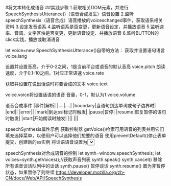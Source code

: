 #将文本转化成语音
##实践步骤
1.获取相关DOM元素，并进行 SpeechSynthesisUtterance()（语音合成发生）语音设置
2.监听speechSynthesis（语音合成）语音播放的voiceschanged事件，获取语系相关资料
3.设定发音语系
4.监听语系是否变更，更新语音设定，并播放语音
5.监听速率、音调、文字区块是否变更，更新语音设定、并播放语音
6.监听BUTTON的click实践，播放或取消语音

let voice=new SpeechSynthesisUtterance()自带的方法：
获取并设置语句语言
voice.lang

设置并设置音高，介于0-2之间，1是当前平台或语音的默认音高
voice.pitch 
朗读速度，介于0.1-10之间，1对应正常语速
voice.rate

获取并设置在说出话语时将要合成的文本
voice.text

voice.voice将设置话语的语音
音量，0-1，默认为1
voice.volume

语音合成事件
|事件|解析|
|....|....|
|boundary|当语句到达单词或句子边界时|
|end||
|error||
|mark|到达ssl标记时触发|
|pause|暂停|
|resume|恢复暂停的语句时触发|
|start|开始朗读时触发|
|||
|||

speechSynthesis属性示例
获取控制器
getVoice()检索可用语音的列表并用它们填充选择菜单，以便用户可以选择他们想要的语音
使用preventDefault()停止表单提交，创建新的ss实例
将话语语音设置为<select>元素中选择的语言，然后通过speechSynthesis.speak()方法开始说话
voiceschanged对象列表发生更改时，用于重新填充事件触发时可以选择的声音列表
每一条接受的语音解析如下
SpeechSynthesisVoice 
{
voiceURI: 'Microsoft Wayne Online (Natural) - English (Singapore)', 
name: 'Microsoft Wayne Online (Natural) - English (Singapore)', 
lang: 'en-SG', 
localService: false, 
default: false
}

speechSynthesis对合成语音的控制
let synth=window.speechSynthesis;
let voices=synth.getVoices();//获取声音列表
synth.speak()
synth.cancel()  移除所有语音谈话队列中的谈话
synth.pause() 暂停谈话
synth.resume() 置为非暂停状态，如果暂停了则继续
https://developer.mozilla.org/zh-CN/docs/Web/API/SpeechSynthesis

